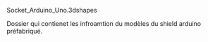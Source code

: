Socket_Arduino_Uno.3dshapes

Dossier qui contienet les infroamtion du modèles du shield arduino préfabriqué.
